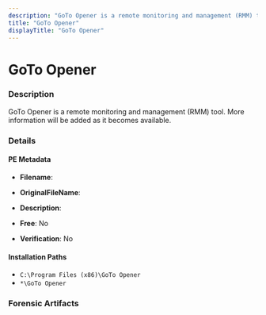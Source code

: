 ```yaml
---
description: "GoTo Opener is a remote monitoring and management (RMM) tool. More information will be added as it becomes available."
title: "GoTo Opener"
displayTitle: "GoTo Opener"
---
```




# GoTo Opener


### Description

GoTo Opener is a remote monitoring and management (RMM) tool. More information will be added as it becomes available.




### Details


#### PE Metadata
- **Filename**: 
- **OriginalFileName**: 
- **Description**: 


- **Free**: No

- **Verification**: No




#### Installation Paths
- `C:\Program Files (x86)\GoTo Opener`
- `*\GoTo Opener`

### Forensic Artifacts










